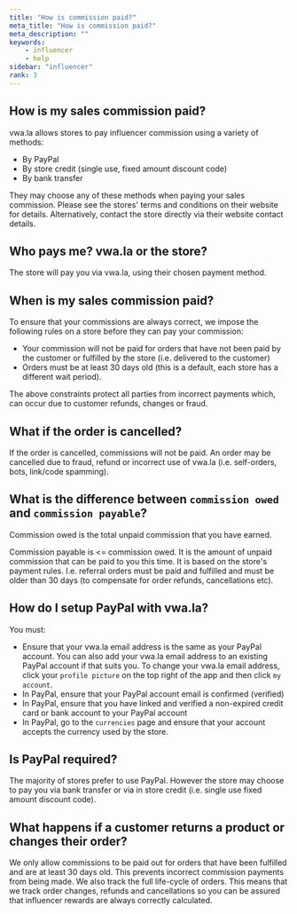 ```yaml
---
title: "How is commission paid?"
meta_title: "How is commission paid?"
meta_description: ""
keywords:
    - influencer
    - help
sidebar: "influencer"
rank: 3
---
```


## How is my sales commission paid?

vwa.la allows stores to pay influencer commission using a variety of methods:

- By PayPal
- By store credit (single use, fixed amount discount code)
- By bank transfer 

They may choose any of these methods when paying your sales commission. Please see the stores' terms and conditions on their website for details. Alternatively, contact the store directly via their website contact details.

## Who pays me? vwa.la or the store?
The store will pay you via vwa.la, using their chosen payment method.

## When is my sales commission paid?

To ensure that your commissions are always correct, we impose the following rules on a store before they can pay your commission:

- Your commission will not be paid for orders that have not been paid by the customer or fulfilled by the store (i.e. delivered to the customer) 
- Orders must be at least 30 days old (this is a default, each store has a different wait period).

The above constraints protect all parties from incorrect payments which, can occur due to customer refunds, changes or fraud.

## What if the order is cancelled?  
If the order is cancelled, commissions will not be paid. An order may be cancelled due to fraud, refund or incorrect use of vwa.la (i.e. self-orders, bots, link/code spamming).

## What is the difference between `commission owed` and `commission payable`?

Commission owed is the total unpaid commission that you have earned.

Commission payable is <= commission owed. It is the amount of unpaid commission that can be paid to you this time. It is based on the store's payment rules. I.e. referral orders must be paid and fulfilled and must be older than 30 days (to compensate for order refunds, cancellations etc).

## How do I setup PayPal with vwa.la?

You must:

- Ensure that your vwa.la email address is the same as your PayPal account. You can also add your vwa.la email address to an existing PayPal account if that suits you. To change your vwa.la email address, click your `profile picture` on the top right of the app and then click `my account`.
- In PayPal, ensure that your PayPal account email is confirmed (verified)
- In PayPal, ensure that you have linked and verified a non-expired credit card or bank account to your PayPal account
- In PayPal, go to the `currencies` page and ensure that your account accepts the currency used by the store. 

## Is PayPal required?

The majority of stores prefer to use PayPal. However the store may choose to pay you via bank transfer or via in store credit (i.e. single use fixed amount discount code). 

## What happens if a customer returns a product or changes their order?

We only allow commissions to be paid out for orders that have been fulfilled and are at least 30 days old. This prevents incorrect commission payments from being made. We also track the full life-cycle of orders. This means that we track order changes, refunds and cancellations so you can be assured that influencer rewards are always correctly calculated.